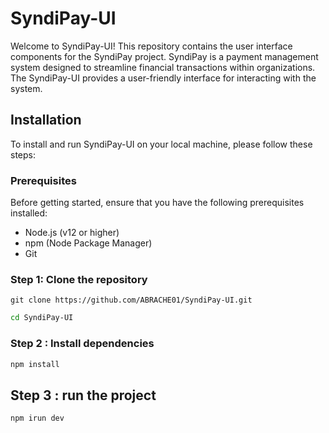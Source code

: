 # SyndiPay-UI

Welcome to SyndiPay-UI! This repository contains the user interface components for the SyndiPay project. SyndiPay is a payment management system designed to streamline financial transactions within organizations. The SyndiPay-UI provides a user-friendly interface for interacting with the system.

## Installation

To install and run SyndiPay-UI on your local machine, please follow these steps:

### Prerequisites

Before getting started, ensure that you have the following prerequisites installed:

- Node.js (v12 or higher)
- npm (Node Package Manager)
- Git

### Step 1: Clone the repository

```shell
git clone https://github.com/ABRACHE01/SyndiPay-UI.git
```

```sh
cd SyndiPay-UI
```

### Step 2 : Install dependencies

```sh
npm install
```

## Step 3 : run the project

```sh
npm irun dev 
```


